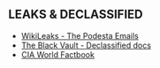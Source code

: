 ## LEAKS & DECLASSIFIED
- [WikiLeaks - The Podesta Emails](https://wikileaks.org/podesta-emails)
- [The Black Vault - Declassified docs](https://www.theblackvault.com/documentarchive)
- [CIA World Factbook](https://www.cia.gov/library/publications/the-world-factbook)